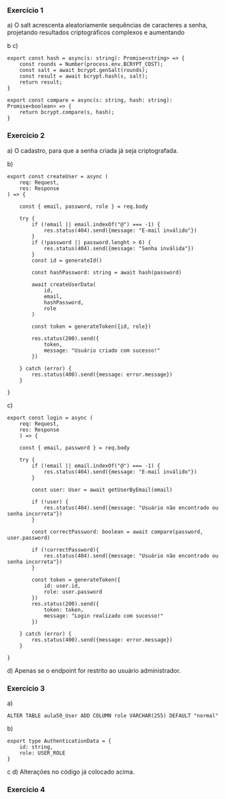 ### Exercício 1

a) O salt acrescenta aleatoriamente sequências de caracteres a senha, projetando resultados criptográficos complexos e aumentando 

b c)
```
export const hash = async(s: string): Promise<string> => {
    const rounds = Number(process.env.BCRYPT_COST);
    const salt = await bcrypt.genSalt(rounds);
    const result = await bcrypt.hash(s, salt);
    return result;
}

export const compare = async(s: string, hash: string): Promise<boolean> => {
    return bcrypt.compare(s, hash);
}
```

### Exercício 2

a) O cadastro, para que a senha criada já seja criptografada.

b) 
```
export const createUser = async (
    req: Request, 
    res: Response
) => {
    
    const { email, password, role } = req.body

    try {
        if (!email || email.indexOf("@") === -1) {
            res.status(404).send({message: "E-mail inválido"})
        }
        if (!password || password.lenght > 6) {
            res.status(404).send({message: "Senha inválida"})
        }
        const id = generateId()

        const hashPassword: string = await hash(password)

        await createUserData(
            id,
            email,
            hashPassword,
            role
        )
        
        const token = generateToken({id, role})

        res.status(200).send({
            token,
            message: "Usuário criado com sucesso!"
        })

    } catch (error) {
        res.status(400).send({message: error.message})
    }

}
```

c)
```
export const login = async (
    req: Request, 
    res: Response
    ) => {
    
    const { email, password } = req.body

    try {
        if (!email || email.indexOf("@") === -1) {
            res.status(404).send({message: "E-mail inválido"})
        }

        const user: User = await getUserByEmail(email)

        if (!user) {
            res.status(404).send({message: "Usuário não encontrado ou senha incorreta"})
        }

        const correctPassword: boolean = await compare(password, user.password)

        if (!correctPassword){
            res.status(404).send({message: "Usuário não encontrado ou senha incorreta"})
        }
        
        const token = generateToken({
            id: user.id,
            role: user.password
        })
        res.status(200).send({
            token: token,
            message: "Login realizado com sucesso!"
        })

    } catch (error) {
        res.status(400).send({message: error.message})
    }

}
```


d) Apenas se o endpoint for restrito ao usuário administrador.

### Exercício 3

a)
```
ALTER TABLE aula50_User ADD COLUMN role VARCHAR(255) DEFAULT "normal"
```

b) 
```
export type AuthenticationData = {
    id: string,
    role: USER_ROLE
}
```

c d) Alterações no código já colocado acima.

### Exercício 4

